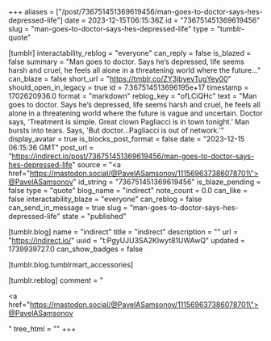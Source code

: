 +++
aliases = ["/post/736751451369619456/man-goes-to-doctor-says-hes-depressed-life"]
date = 2023-12-15T06:15:36Z
id = "736751451369619456"
slug = "man-goes-to-doctor-says-hes-depressed-life"
type = "tumblr-quote"

[tumblr]
interactability_reblog = "everyone"
can_reply = false
is_blazed = false
summary = "Man goes to doctor. Says he’s depressed, life seems harsh and cruel, he feels all alone in a threatening world where the future..."
can_blaze = false
short_url = "https://tmblr.co/ZY3jbyevTugYey00"
should_open_in_legacy = true
id = 7.367514513696195e+17
timestamp = 1702620936.0
format = "markdown"
reblog_key = "ofLCiQHc"
text = "Man goes to doctor. Says he&rsquo;s depressed, life seems harsh and cruel, he feels all alone in a threatening world where the future is vague and uncertain. Doctor says, &lsquo;Treatment is simple. Great clown Pagliacci is in town tonight.&rsquo; Man bursts into tears. Says, 'But doctor…Pagliacci is out of network.&rsquo;"
display_avatar = true
is_blocks_post_format = false
date = "2023-12-15 06:15:36 GMT"
post_url = "https://indirect.io/post/736751451369619456/man-goes-to-doctor-says-hes-depressed-life"
source = "<a href=\"https://mastodon.social/@PavelASamsonov/111569637386078701\">@PavelASamsonov</a>"
id_string = "736751451369619456"
is_blaze_pending = false
type = "quote"
blog_name = "indirect"
note_count = 0.0
can_like = false
interactability_blaze = "everyone"
can_reblog = false
can_send_in_message = true
slug = "man-goes-to-doctor-says-hes-depressed-life"
state = "published"

[tumblr.blog]
name = "indirect"
title = "indirect"
description = ""
url = "https://indirect.io/"
uuid = "t:PgyUJU3SA2Klwyt81UWAwQ"
updated = 1739939727.0
can_show_badges = false

[tumblr.blog.tumblrmart_accessories]

[tumblr.reblog]
comment = "<p><a href=\"https://mastodon.social/@PavelASamsonov/111569637386078701\">@PavelASamsonov</a></p>"
tree_html = ""
+++
